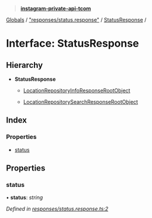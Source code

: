 > **[instagram-private-api-tcom](../README.md)**

[Globals](../README.md) / ["responses/status.response"](../modules/_responses_status_response_.md) / [StatusResponse](_responses_status_response_.statusresponse.md) /

# Interface: StatusResponse

## Hierarchy

* **StatusResponse**

  * [LocationRepositoryInfoResponseRootObject](_responses_location_repository_info_response_.locationrepositoryinforesponserootobject.md)

  * [LocationRepositorySearchResponseRootObject](_responses_location_repository_search_response_.locationrepositorysearchresponserootobject.md)

## Index

### Properties

* [status](_responses_status_response_.statusresponse.md#status)

## Properties

###  status

• **status**: *string*

*Defined in [responses/status.response.ts:2](https://github.com/cuonglnhust/instagram-private-api-tcom/blob/3e16058/src/responses/status.response.ts#L2)*
